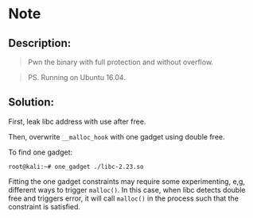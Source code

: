 # Note

## Description:

> Pwn the binary with full protection and without overflow.

> PS. Running on Ubuntu 16.04.

## Solution:

First, leak libc address with use after free.

Then, overwrite `__malloc_hook` with one gadget using double free.

To find one gadget:

```console
root@kali:~# one_gadget ./libc-2.23.so
```

Fitting the one gadget constraints may require some experimenting, e,g, different ways to trigger `malloc()`. In this case, when libc detects double free and triggers error, it will call `malloc()` in the process such that the constraint is satisfied.
